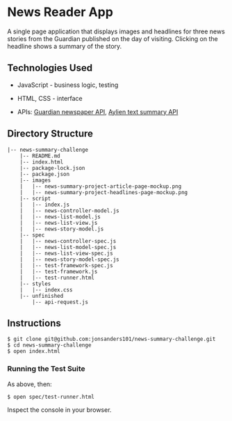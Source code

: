 News Reader App
===============================

A single page application that displays images and headlines for three news stories from the Guardian published on the day of visiting. Clicking on the headline shows a summary of the story.

## Technologies Used

* JavaScript - business logic, testing
* HTML, CSS - interface

* APIs: [Guardian newspaper API](http://open-platform.theguardian.com/documentation/), [Aylien text summary API](http://docs.aylien.com/docs/summarize)

## Directory Structure
```
|-- news-summary-challenge
    |-- README.md
    |-- index.html
    |-- package-lock.json
    |-- package.json
    |-- images
    |   |-- news-summary-project-article-page-mockup.png
    |   |-- news-summary-project-headlines-page-mockup.png
    |-- script
    |   |-- index.js
    |   |-- news-controller-model.js
    |   |-- news-list-model.js
    |   |-- news-list-view.js
    |   |-- news-story-model.js
    |-- spec
    |   |-- news-controller-spec.js
    |   |-- news-list-model-spec.js
    |   |-- news-list-view-spec.js
    |   |-- news-story-model-spec.js
    |   |-- test-framework-spec.js
    |   |-- test-framework.js
    |   |-- test-runner.html
    |-- styles
    |   |-- index.css
    |-- unfinished
        |-- api-request.js
```

## Instructions

```
$ git clone git@github.com:jonsanders101/news-summary-challenge.git
$ cd news-summary-challenge
$ open index.html
```

### Running the Test Suite

As above, then:

```
$ open spec/test-runner.html
```

Inspect the console in your browser.
